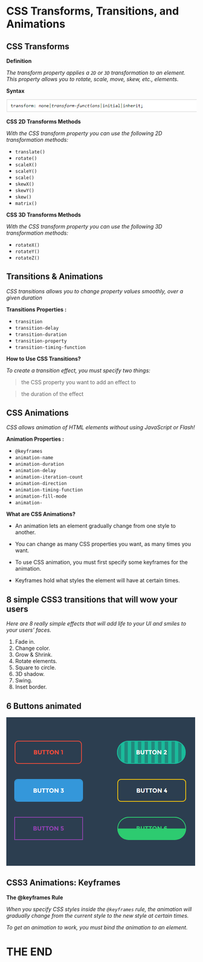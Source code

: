 # CSS Transforms, Transitions, and Animations 

## CSS Transforms 

**Definition**

*The transform property applies a `2D` or `3D` transformation to an element. This property allows you to rotate, scale, move, skew, etc., elements.*

**Syntax**

![transformSyntax](images/transformm.png)

**CSS 2D Transforms Methods**

*With the CSS transform property you can use the following 2D transformation methods:*

- `translate()`
- `rotate()`
- `scaleX()`
- `scaleY()`
- `scale()`
- `skewX()`
- `skewY()`
- `skew()`
- `matrix()`

**CSS 3D Transforms Methods**

*With the CSS transform property you can use the following 3D transformation methods:*

- `rotateX()`
- `rotateY()`
- `rotateZ()`

## Transitions & Animations

*CSS transitions allows you to change property values smoothly, over a given duration*


**Transitions Properties :**

- `transition`
- `transition-delay`
- `transition-duration`
- `transition-property`
- `transition-timing-function`

**How to Use CSS Transitions?**

*To create a transition effect, you must specify two things:*

> the CSS property you want to add an effect to

> the duration of the effect


## CSS Animations

*CSS allows animation of HTML elements without using JavaScript or Flash!*

**Animation Properties :**

- `@keyframes`
- `animation-name`
- `animation-duration`
- `animation-delay`
- `animation-iteration-count`
- `animation-direction`
- `animation-timing-function`
- `animation-fill-mode`
- `animation-`

**What are CSS Animations?**

- An animation lets an element gradually change from one style to another.

- You can change as many CSS properties you want, as many times you want.

- To use CSS animation, you must first specify some keyframes for the animation.

- Keyframes hold what styles the element will have at certain times.

## 8 simple CSS3 transitions that will wow your users

*Here are 8 really simple effects that will add life to your UI and smiles to your users’ faces.*

1. Fade in.
2. Change color.
3. Grow & Shrink.
4. Rotate elements.
5. Square to circle.
6. 3D shadow.
7. Swing.
8. Inset border.

## 6 Buttons animated


![button](images/button.gif)



## CSS3 Animations: Keyframes 

**The @keyframes Rule**

*When you specify CSS styles inside the `@keyframes` rule, the animation will gradually change from the current style to the new style at certain times.*

*To get an animation to work, you must bind the animation to an element.*


# THE END 
